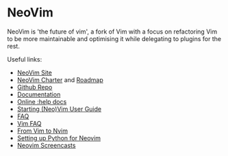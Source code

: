 # NeoVim

NeoVim is 'the future of vim', a fork of Vim with a focus on refactoring Vim to be more maintainable and optimising it while delegating to plugins for the rest.

Useful links:

* [NeoVim Site](https://neovim.io/)
* [NeoVim Charter](https://neovim.io/charter/) and [Roadmap](https://neovim.io/roadmap/)
* [Github Repo](https://github.com/neovim/neovim)
* [Documentation](https://neovim.io/doc/)
* [Online :help docs](https://neovim.io/doc/user/)
* [Starting (Neo)Vim User Guide](https://neovim.io/doc/user/starting.html)
* [FAQ](https://github.com/neovim/neovim/wiki/FAQ)
* [Vim FAQ](https://vimhelp.appspot.com/vim_faq.txt.html)
* [From Vim to Nvim](https://neovim.io/doc/user/nvim.html#nvim-from-vim)
* [Setting up Python for Neovim](https://github.com/zchee/deoplete-jedi/wiki/Setting-up-Python-for-Neovim)
* [Neovim Screencasts](http://vimcasts.org/categories/neovim/)